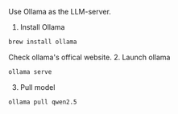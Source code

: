 Use Ollama as the LLM-server.

1. Install Ollama
```bash
brew install ollama
```
Check ollama's offical website.
2. Launch ollama
```bash
ollama serve
```
3. Pull model
```bash
ollama pull qwen2.5
```